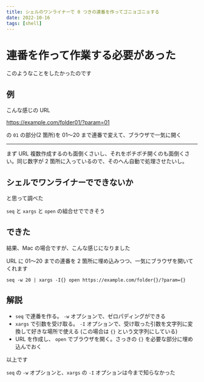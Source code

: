 ```yaml
---
title: シェルのワンライナーで 0 つきの連番を作ってゴニョゴニョする
date: 2022-10-16
tags: [shell]
---
```


# 連番を作って作業する必要があった

このようなことをしたかったのです

## 例

こんな感じの URL

https://example.com/folder01/?param=01

の `01` の部分(2 箇所)を 01〜20 まで連番で変えて、ブラウザで一気に開く

---

まず URL 複数作成するのも面倒くさいし、それをポチポチ開くのも面倒くさい。同じ数字が 2 箇所に入っているので、そのへん自動で処理させたいし。

## シェルでワンライナーでできないか

と思って調べた

`seq` と `xargs` と `open` の組合せでできそう

## できた

結果、Mac の場合ですが、こんな感じになりました

URL に 01〜20 までの連番を 2 箇所に埋め込みつつ、一気にブラウザを開いてくれます

```
seq -w 20 | xargs -I{} open https://example.com/folder{}/?param={}
```

## 解説

- `seq` で連番を作る。 `-w` オプションで、ゼロパディングができる
- `xargs` で引数を受け取る。 `-I` オプションで、受け取った引数を文字列に変換して好きな場所で使える (この場合は `{}` という文字列にしている)
- URL を作成し、 `open` でブラウザを開く。さっきの `{}` を必要な部分に埋め込んでおく

以上です

`seq` の `-w` オプションと、`xargs` の `-I` オプションは今まで知らなかった
